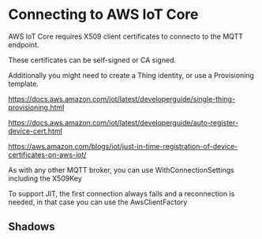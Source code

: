 # Connecting to AWS IoT Core

AWS IoT Core requires X509 client certificates to connecto to the MQTT endpoint. 

These certificates can be self-signed or CA signed.

Additionally you might need to create a Thing identity, or use a Provisioning template.

https://docs.aws.amazon.com/iot/latest/developerguide/single-thing-provisioning.html

https://docs.aws.amazon.com/iot/latest/developerguide/auto-register-device-cert.html

https://aws.amazon.com/blogs/iot/just-in-time-registration-of-device-certificates-on-aws-iot/

As with any other MQTT broker, you can use WithConnectionSettings including the X509Key

To support JIT, the first connection always fails and a reconnection is needed, in that case you can use the AwsClientFactory


## Shadows

